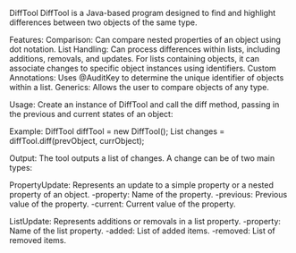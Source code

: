 DiffTool
DiffTool is a Java-based program designed to find and highlight differences between two objects of the same type.

Features:
Comparison: Can compare nested properties of an object using dot notation.
List Handling: Can process differences within lists, including additions, removals, and updates. For lists containing objects, it can associate changes to specific object instances using identifiers.
Custom Annotations: Uses @AuditKey to determine the unique identifier of objects within a list.
Generics: Allows the user to compare objects of any type.

Usage:
Create an instance of DiffTool and call the diff method, passing in the previous and current states of an object:

Example:
DiffTool diffTool = new DiffTool();
List<ChangeType> changes = diffTool.diff(prevObject, currObject);

Output:
The tool outputs a list of changes. A change can be of two main types:

PropertyUpdate: Represents an update to a simple property or a nested property of an object.
-property: Name of the property.
-previous: Previous value of the property.
-current: Current value of the property.

ListUpdate: Represents additions or removals in a list property.
-property: Name of the list property.
-added: List of added items.
-removed: List of removed items.

